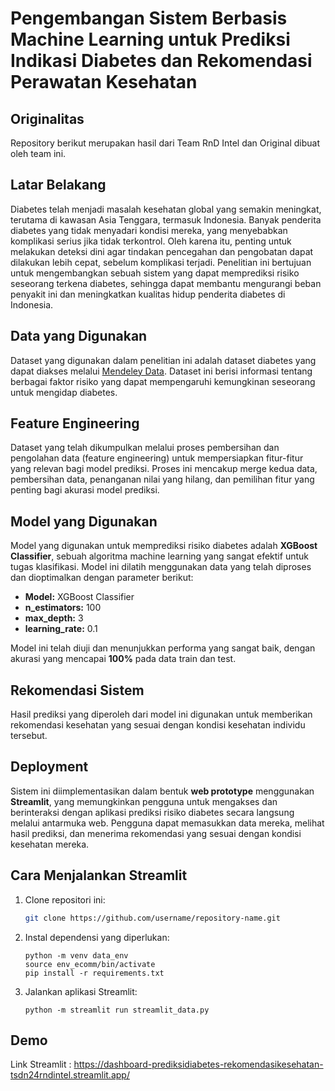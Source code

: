 # **Pengembangan Sistem Berbasis Machine Learning untuk Prediksi Indikasi Diabetes dan Rekomendasi Perawatan Kesehatan**

## Originalitas
 Repository berikut merupakan hasil dari Team RnD Intel dan Original dibuat oleh team ini.

## Latar Belakang

Diabetes telah menjadi masalah kesehatan global yang semakin meningkat, terutama di kawasan Asia Tenggara, termasuk Indonesia. Banyak penderita diabetes yang tidak menyadari kondisi mereka, yang menyebabkan komplikasi serius jika tidak terkontrol. Oleh karena itu, penting untuk melakukan deteksi dini agar tindakan pencegahan dan pengobatan dapat dilakukan lebih cepat, sebelum komplikasi terjadi. Penelitian ini bertujuan untuk mengembangkan sebuah sistem yang dapat memprediksi risiko seseorang terkena diabetes, sehingga dapat membantu mengurangi beban penyakit ini dan meningkatkan kualitas hidup penderita diabetes di Indonesia.

## Data yang Digunakan

Dataset yang digunakan dalam penelitian ini adalah dataset diabetes yang dapat diakses melalui [Mendeley Data](https://data.mendeley.com/datasets/7zcc8v6hvp/1). Dataset ini berisi informasi tentang berbagai faktor risiko yang dapat mempengaruhi kemungkinan seseorang untuk mengidap diabetes.

## Feature Engineering

Dataset yang telah dikumpulkan melalui proses pembersihan dan pengolahan data (feature engineering) untuk mempersiapkan fitur-fitur yang relevan bagi model prediksi. Proses ini mencakup merge kedua data, pembersihan data, penanganan nilai yang hilang, dan pemilihan fitur yang penting bagi akurasi model prediksi.

## Model yang Digunakan

Model yang digunakan untuk memprediksi risiko diabetes adalah **XGBoost Classifier**, sebuah algoritma machine learning yang sangat efektif untuk tugas klasifikasi. Model ini dilatih menggunakan data yang telah diproses dan dioptimalkan dengan parameter berikut:

- **Model:** XGBoost Classifier
- **n_estimators:** 100
- **max_depth:** 3
- **learning_rate:** 0.1

Model ini telah diuji dan menunjukkan performa yang sangat baik, dengan akurasi yang mencapai **100%** pada data train dan test.

## Rekomendasi Sistem

Hasil prediksi yang diperoleh dari model ini digunakan untuk memberikan rekomendasi kesehatan yang sesuai dengan kondisi kesehatan individu tersebut. 

## Deployment

Sistem ini diimplementasikan dalam bentuk **web prototype** menggunakan **Streamlit**, yang memungkinkan pengguna untuk mengakses dan berinteraksi dengan aplikasi prediksi risiko diabetes secara langsung melalui antarmuka web. Pengguna dapat memasukkan data mereka, melihat hasil prediksi, dan menerima rekomendasi yang sesuai dengan kondisi kesehatan mereka.

## Cara Menjalankan Streamlit

1. Clone repositori ini:
   ```bash
   git clone https://github.com/username/repository-name.git

2. Instal dependensi yang diperlukan:
   ```
   python -m venv data_env
   source env_ecomm/bin/activate
   pip install -r requirements.txt
   ```
3. Jalankan aplikasi Streamlit:
   ```
   python -m streamlit run streamlit_data.py
   ```
## Demo
Link Streamlit : https://dashboard-prediksidiabetes-rekomendasikesehatan-tsdn24rndintel.streamlit.app/
